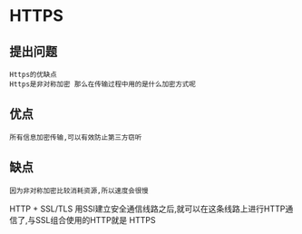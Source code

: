 # HTTPS

## 提出问题

    Https的优缺点
    Https是非对称加密 那么在传输过程中用的是什么加密方式呢

## 优点

    所有信息加密传输,可以有效防止第三方窃听

## 缺点

    因为非对称加密比较消耗资源,所以速度会很慢

HTTP + SSL/TLS
用SSl建立安全通信线路之后,就可以在这条线路上进行HTTP通信了,与SSL组合使用的HTTP就是 HTTPS

